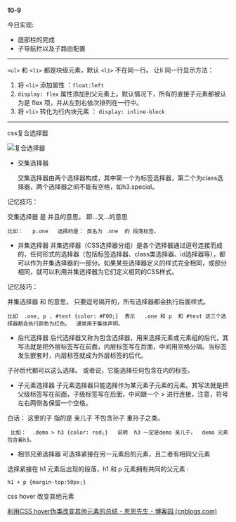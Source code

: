 **10-9**

今日实现: 

+ 底部栏的完成
+ 子导航栏以及子路由配置

------

 `<ul>`  和  `<li>`  都是块级元素，默认 `<li>`  不在同一行。
让li 同一行显示方法：

1.	将 `<li>`  添加属性 ：`float:left`
1.	 `display: flex` 属性添加到父元素上。默认情况下，所有的直接子元素都被认为是 flex 项，并从左到右依次排列在一行中。
1.	将 `<li>` 转化为行内块元素 ： `display: inline-block`



-----

css复合选择器

![复合选择器](https://img-blog.csdnimg.cn/6e47fd76f45d449f938326db95cf911a.png?x-oss-process=image/watermark,type_d3F5LXplbmhlaQ,shadow_50,text_Q1NETiBAaGVsbG9fZGFzaGVu,size_20,color_FFFFFF,t_70,g_se,x_16#pic_center)

+ 交集选择器

  交集选择器由两个选择器构成，其中第一个为标签选择器，第二个为class选择器，两个选择器之间不能有空格，如h3.special。

记忆技巧：

交集选择器 是 并且的意思。 即…又…的意思

```
比如：   p.one   选择的是： 类名为 .one  的 段落标签。 
```

+ 并集选择器
  并集选择器（CSS选择器分组）是各个选择器通过逗号连接而成的，任何形式的选择器（包括标签选择器、class类选择器、id选择器等），都可以作为并集选择器的一部分。如果某些选择器定义的样式完全相同，或部分相同，就可以利用并集选择器为它们定义相同的CSS样式。

记忆技巧：

并集选择器 和 的意思， 只要逗号隔开的，所有选择器都会执行后面样式。

```
比如  .one, p , #test {color: #F00;}  表示   .one 和 p  和 #test 这三个选择器都会执行颜色为红色。  通常用于集体声明。
```



+ 后代选择器
  后代选择器又称为包含选择器，用来选择元素或元素组的后代，其写法就是把外层标签写在前面，内层标签写在后面，中间用空格分隔。当标签发生嵌套时，内层标签就成为外层标签的后代。

子孙后代都可以这么选择。 或者说，它能选择任何包含在内的标签。



+ 子元素选择器
  子元素选择器只能选择作为某元素子元素的元素。其写法就是把父级标签写在前面，子级标签写在后面，中间跟一个 > 进行连接，注意，符号左右两侧各保留一个空格。

白话： 这里的子 指的是 亲儿子 不包含孙子 重孙子之类。

```
 比如：  .demo > h3 {color: red;}   说明  h3 一定是demo 亲儿子。  demo 元素包含着h3。
```



+ 相邻兄弟选择器
  可选择紧接在另一元素后的元素，且二者有相同父元素

选择紧接在 h1 元素后出现的段落，h1 和 p 元素拥有共同的父元素 :

```
h1 + p {margin-top:50px;}
```



css hover 改变其他元素

[利用CSS hover伪类改变其他元素的总结 - 恩恩先生 - 博客园 (cnblogs.com)](https://www.cnblogs.com/engeng/p/7429095.html#:~:text=重要的一点，hover在父元素上，对子元素进行样式调整。,3、hover改变相邻兄弟元素的样式：（需要在hover之后添加“%2B”）)
